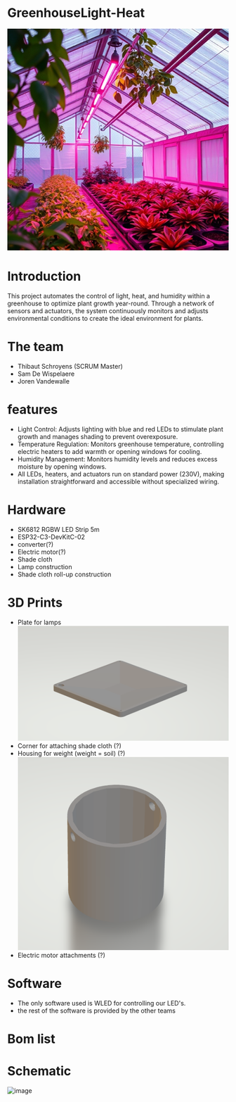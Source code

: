# GreenhouseLight-Heat
![Project Picture AI](./resources/images/ai_image.jpg)

# Introduction
This project automates the control of light, heat, and humidity within a greenhouse to optimize plant growth year-round. Through a network of sensors and actuators, the system continuously monitors and adjusts environmental conditions to create the ideal environment for plants.

# The team
 - Thibaut Schroyens (SCRUM Master)
 - Sam De Wispelaere
 - Joren Vandewalle

# features
 - Light Control: Adjusts lighting with blue and red LEDs to stimulate plant growth and manages shading to prevent overexposure.
 - Temperature Regulation: Monitors greenhouse temperature, controlling electric heaters to add warmth or opening windows for cooling.
 - Humidity Management: Monitors humidity levels and reduces excess moisture by opening windows.
 - All LEDs, heaters, and actuators run on standard power (230V), making installation straightforward and accessible without specialized wiring.

# Hardware
 - SK6812 RGBW LED Strip 5m
 - ESP32-C3-DevKitC-02
 - converter(?)
 - Electric motor(?)
 - Shade cloth
 - Lamp construction
 - Shade cloth roll-up construction

# 3D Prints

 - Plate for lamps 
 ![Plate for lamps](./resources/images/LampPlaat.png)
 - Corner for attaching shade cloth (?) 
 - Housing for weight (weight = soil) (?)
  ![Plate for lamps](./resources/images/WeightForDirt.png)
 - Electric motor attachments (?)

# Software
 - The only software used is WLED for controlling our LED's.
 - the rest of the software is provided by the other teams

# Bom list

# Schematic

![image](https://github.com/user-attachments/assets/6f633a80-4cf7-4bab-a945-05415624191f)







